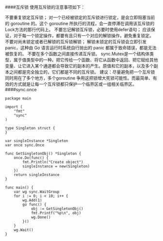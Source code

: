 ####互斥锁
使用互斥锁的注意事项如下：

不要重复锁定互斥锁；
对一个已经被锁定的互斥锁进行锁定，是会立即阻塞当前的 goroutine 的。这个 goroutine 所执行的流程，会一直停滞在调用该互斥锁的Lock方法的那行代码上。
不要忘记解锁互斥锁，必要时使用defer语句；
应该保证，对于每一个锁定操作，都要有且只有一个对应的解锁操作，避免重复锁定。
不要对尚未锁定或者已解锁的互斥锁解锁；
解锁未锁定的互斥锁会立即引发 panic，这种由 Go 语言运行时系统自行抛出的 panic 都属于致命错误，都是无法被恢复的。
不要在多个函数之间直接传递互斥锁。
sync.Mutex是一个结构体类型，属于值类型中的一种。把它传给一个函数、将它从函数中返回、把它赋给其他变量、让它进入某个通道都会导致它的副本的产生。原值和它的副本，以及多个副本之间都是完全独立的，它们都是不同的互斥锁。
建议：尽量避免把一个互斥锁同时用在了多个地方，多个goroutine 争用这把锁增大死锁可能性。而最简单、有效的方式就是让每一个互斥锁都只保护一个临界区或一组相关临界区。
####sync.once
```
package main

import (
	"fmt"
	"sync"
)

type Singleton struct {
}

var singleInstance *Singleton
var once sync.Once

func GetSingletonObj() *Singleton {
	once.Do(func() {
		fmt.Println("Create object")
		singleInstance = new(Singleton)
	})
	return singleInstance
}

func main() {
	var wg sync.WaitGroup
	for i := 0; i < 10; i++ {
		wg.Add(1)
		go func() {
			obj := GetSingletonObj()
			fmt.Printf("%p\n", obj)
			wg.Done()
		}()
	}
	wg.Wait()
}
```
